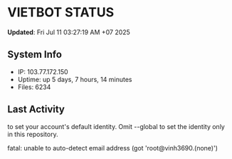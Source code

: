 # VIETBOT STATUS
**Updated**: Fri Jul 11 03:27:19 AM +07 2025

## System Info
- IP: 103.77.172.150
- Uptime: up 5 days, 7 hours, 14 minutes
- Files: 6234

## Last Activity

to set your account's default identity.
Omit --global to set the identity only in this repository.

fatal: unable to auto-detect email address (got 'root@vinh3690.(none)')
